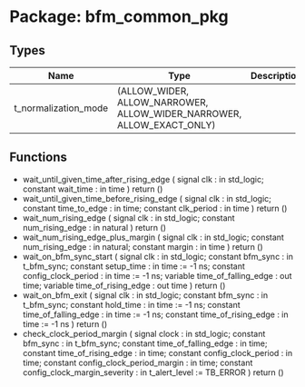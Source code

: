 # Package: bfm_common_pkg
## Types
| Name                 | Type                                                                  | Description |
| -------------------- | --------------------------------------------------------------------- | ----------- |
| t_normalization_mode | (ALLOW_WIDER, ALLOW_NARROWER, ALLOW_WIDER_NARROWER, ALLOW_EXACT_ONLY) |             |
## Functions
- wait_until_given_time_after_rising_edge <font id="function_arguments">(    signal clk         : in std_logic;
    constant wait_time : in time
    )</font> <font id="function_return">return ()</font>
- wait_until_given_time_before_rising_edge <font id="function_arguments">(    signal clk            : in std_logic;
    constant time_to_edge : in time;
    constant clk_period   : in time
    )</font> <font id="function_return">return ()</font>
- wait_num_rising_edge <font id="function_arguments">(    signal clk               : in std_logic;
    constant num_rising_edge : in natural
    )</font> <font id="function_return">return ()</font>
- wait_num_rising_edge_plus_margin <font id="function_arguments">(    signal clk               : in std_logic;
    constant num_rising_edge : in natural;
    constant margin          : in time
    )</font> <font id="function_return">return ()</font>
- wait_on_bfm_sync_start <font id="function_arguments">(      signal clk                      : in std_logic;
      constant bfm_sync               : in t_bfm_sync;
      constant setup_time             : in time  := -1 ns;
      constant config_clock_period    : in time  := -1 ns;
      variable time_of_falling_edge   : out time;
      variable time_of_rising_edge    : out time
    )</font> <font id="function_return">return ()</font>
- wait_on_bfm_exit <font id="function_arguments">(      signal clk                      : in std_logic;
      constant bfm_sync               : in t_bfm_sync;
      constant hold_time              : in time := -1 ns;
      constant time_of_falling_edge   : in time := -1 ns;
      constant time_of_rising_edge    : in time := -1 ns
      )</font> <font id="function_return">return ()</font>
- check_clock_period_margin <font id="function_arguments">(        signal   clock                          : in std_logic;
        constant bfm_sync                       : in t_bfm_sync;
        constant time_of_falling_edge           : in time;
        constant time_of_rising_edge            : in time;
        constant config_clock_period            : in time;
        constant config_clock_period_margin     : in time;
        constant config_clock_margin_severity   : in t_alert_level := TB_ERROR
    )</font> <font id="function_return">return ()</font>

